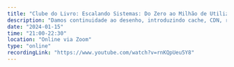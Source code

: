 ```yaml
---
title: "Clube do Livro: Escalando Sistemas: Do Zero ao Milhão de Utilizadores - Parte 2"
description: "Damos continuidade ao desenho, introduzindo cache, CDN, replicação e balanceamento de carga para melhorar desempenho e tolerância a falhas."
date: "2024-01-15"
time: "21:00-22:30"
location: "Online via Zoom"
type: "online"
recordingLink: "https://www.youtube.com/watch?v=rnKQpUeu5Y8"
---
```


